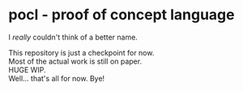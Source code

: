 # pocl - proof of concept language

I _really_ couldn't think of a better name.

This repository is just a checkpoint for now.  
Most of the actual work is still on paper.  
HUGE WIP.  
Well... that's all for now. Bye!
